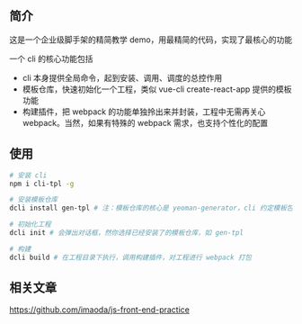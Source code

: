 ## 简介

这是一个企业级脚手架的精简教学 demo，用最精简的代码，实现了最核心的功能

一个 cli 的核心功能包括

- cli 本身提供全局命令，起到安装、调用、调度的总控作用
- 模板仓库，快速初始化一个工程，类似 vue-cli create-react-app 提供的模板功能
- 构建插件，把 webpack 的功能单独拎出来并封装，工程中无需再关心 webpack。当然，如果有特殊的 webpack 需求，也支持个性化的配置

## 使用

```bash
# 安装 cli
npm i cli-tpl -g

# 安装模板仓库
dcli install gen-tpl # 注：模板仓库的核心是 yeoman-generator，cli 约定模板包的名称都为特定前缀，比如案例中的 gen-

# 初始化工程
dcli init # 会弹出对话框，然你选择已经安装了的模板仓库，如 gen-tpl

# 构建
dcli build # 在工程目录下执行，调用构建插件，对工程进行 webpack 打包
```

## 相关文章

https://github.com/imaoda/js-front-end-practice
